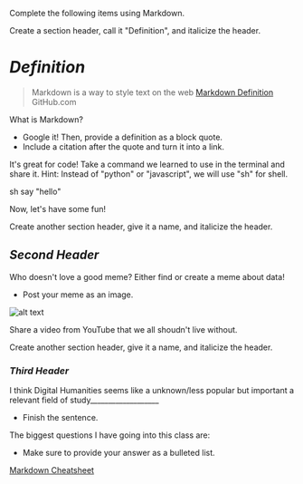 Complete the following items using Markdown.

Create a section header, call it "Definition", and italicize the header.

# *Definition*

>Markdown is a way to style text on the web
[Markdown Definition](https://guides.github.com/features/mastering-markdown/ "Markdown Definition") GitHub.com

What is Markdown?
  * Google it! Then, provide a definition as a block quote.
  * Include a citation after the quote and turn it into a link. 
 
It's great for code! Take a command we learned to use in the terminal and share it. Hint: Instead of "python" or "javascript", we will use "sh" for shell.
  
sh say "hello"
 
Now, let's have some fun! 

Create another section header, give it a name, and italicize the header.

## *Second Header*

Who doesn't love a good meme? Either find or create a meme about data!
* Post your meme as an image.

![alt text](https://s-media-cache-ak0.pinimg.com/736x/ff/89/1c/ff891c36d10cededa0411a9100f3befe.jpg)

Share a video from YouTube that we all shoudn't live without. 



Create another section header, give it a name, and italicize the header.

### *Third Header*

I think Digital Humanities seems like a unknown/less popular but important a relevant field of study___________________
* Finish the sentence. 

The biggest questions I have going into this class are:
  * Make sure to provide your answer as a bulleted list.
  
  
  
[Markdown Cheatsheet](https://github.com/adam-p/markdown-here/wiki/Markdown-Cheatsheet)   
